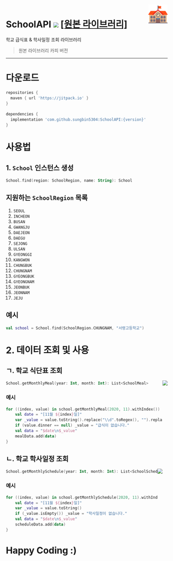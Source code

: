 <img align="right" src="https://raw.githubusercontent.com/sungbin5304/SchoolAPI/master/school.png" width="12%" height="12%"/>

# SchoolAPI [![](https://jitpack.io/v/sungbin5304/SchoolAPI.svg)](https://jitpack.io/#sungbin5304/SchoolAPI) [[원본 라이브러리]](https://github.com/agemor/neis-api)
학교 급식표 & 학사일정 조회 라이브러리

> 원본 라이브러리 카피 버전

-----

# 다운로드
```gradle
repositories {
  maven { url 'https://jitpack.io' }
}

dependencies {
  implementation 'com.github.sungbin5304:SchoolAPI:{version}'
}
```

# 사용법
## 1. `School` 인스턴스 생성
```kotlin
School.find(region: SchoolRegion, name: String): School
```

## 지원하는 `SchoolRegion` 목록
1. `SEOUL`
2. `INCHEON`
3. `BUSAN`
4. `GWANGJU`
5. `DAEJEON`
6. `DAEGU`
7. `SEJONG`
8. `ULSAN`
9. `GYEONGGI`
10. `KANGWON`
11. `CHUNGBUK`
12. `CHUNGNAM`
13. `GYEONGBUK`
14. `GYEONGNAM`
15. `JEONBUK`
16. `JEONNAM`
17. `JEJU`

## 예시
```kotlin
val school = School.find(SchoolRegion.CHUNGNAM, "서령고등학교")
```

# 2. 데이터 조회 및 사용
## ㄱ. 학교 식단표 조회
<img align="right" src="https://user-images.githubusercontent.com/40740128/101173384-ce064600-3685-11eb-8ef6-f3947b1c1971.png" witdh="200dp" height="300dp"/>

```kotlin
School.getMonthlyMeal(year: Int, month: Int): List<SchoolMeal>
```

### 예시
```kotlin
for ((index, value) in school.getMonthlyMeal(2020, 11).withIndex()) {
    val date = "[11월 ${index}일]"
    var _value = value.toString().replace("\\d".toRegex(), "").replace(".", "").replace("()", "")
    if (value.dinner == null) _value = "급식이 없습니다."
    val data = "$date\n$_value"
    mealData.add(data)
}
```

## ㄴ. 학교 학사일정 조회
<img align="right" src="https://user-images.githubusercontent.com/40740128/101173670-2fc6b000-3686-11eb-9c4a-773e20e2cb7e.png" witdh="200dp" height="300dp"/>

```kotlin
School.getMonthlySchedule(year: Int, month: Int): List<SchoolSchedule>
```

### 예시
```kotlin
for ((index, value) in school.getMonthlySchedule(2020, 11).withIndex()) {
    val date = "[11월 ${index}일]"
    var _value = value.toString()
    if (_value.isEmpty()) _value = "학사일정이 없습니다."
    val data = "$date\n$_value"
    scheduleData.add(data)
}
```

# Happy Coding :)
